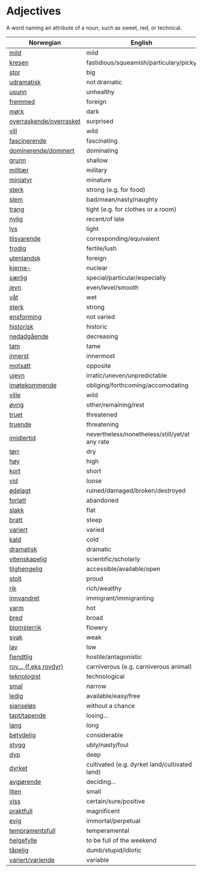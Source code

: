 # Adjectives

A word naming an attribute of a noun, such as sweet, red, or technical.

| Norwegian | English |
| --- | --- |
| [mild](https://www.ordnett.no/search?language=no&phrase=mild) | mild |
| [kresen](https://www.ordnett.no/search?language=no&phrase=kresen) | fastidious/squeamish/particulary/picky |
| [stor](https://www.ordnett.no/search?language=no&phrase=stor) | big |
| [udramatisk](https://www.ordnett.no/search?language=no&phrase=udramatisk) | not dramatic |
| [usunn](https://www.ordnett.no/search?language=no&phrase=usunn) | unhealthy |
| [fremmed](https://www.ordnett.no/search?language=no&phrase=fremmed) | foreign |
| [mørk](https://www.ordnett.no/search?language=no&phrase=mørk) | dark |
| [overraskende/overrasket](https://www.ordnett.no/search?language=no&phrase=overraskende/overrasket) | surprised |
| [vill](https://www.ordnett.no/search?language=no&phrase=vill) | wild |
| [fascinerende](https://www.ordnett.no/search?language=no&phrase=fascinerende) | fascinating |
| [dominerende/dominert](https://www.ordnett.no/search?language=no&phrase=dominerende/dominert) | dominating |
| [grunn](https://www.ordnett.no/search?language=no&phrase=grunn) | shallow |
| [militær](https://www.ordnett.no/search?language=no&phrase=militær) | military |
| [miniatyr](https://www.ordnett.no/search?language=no&phrase=miniatyr) | minature |
| [sterk](https://www.ordnett.no/search?language=no&phrase=sterk) | strong (e.g. for food) |
| [slem](https://www.ordnett.no/search?language=no&phrase=slem) | bad/mean/nasty/naughty |
| [trang](https://www.ordnett.no/search?language=no&phrase=trang) | tight (e.g. for clothes or a room) |
| [nylig](https://www.ordnett.no/search?language=no&phrase=nylig) | recent/of late |
| [lys](https://www.ordnett.no/search?language=no&phrase=lys) | light |
| [tilsvarende](https://www.ordnett.no/search?language=no&phrase=tilsvarende) | corresponding/equivalent |
| [frodig](https://www.ordnett.no/search?language=no&phrase=frodig) | fertile/lush |
| [utenlandsk](https://www.ordnett.no/search?language=no&phrase=utenlandsk) | foreign |
| [kjerne-](https://www.ordnett.no/search?language=no&phrase=kjerne-) | nuclear |
| [særlig](https://www.ordnett.no/search?language=no&phrase=særlig) | special/particular/especially |
| [jevn](https://www.ordnett.no/search?language=no&phrase=jevn) | even/level/smooth |
| [våt](https://www.ordnett.no/search?language=no&phrase=våt) | wet |
| [sterk](https://www.ordnett.no/search?language=no&phrase=sterk) | strong |
| [ensforming](https://www.ordnett.no/search?language=no&phrase=ensforming) | not varied |
| [historisk](https://www.ordnett.no/search?language=no&phrase=historisk) | historic |
| [nedadgående](https://www.ordnett.no/search?language=no&phrase=nedadgående) | decreasing |
| [tam](https://www.ordnett.no/search?language=no&phrase=tam) | tame |
| [innerst](https://www.ordnett.no/search?language=no&phrase=innerst) | innermost |
| [motsatt](https://www.ordnett.no/search?language=no&phrase=motsatt) | opposite |
| [ujevn](https://www.ordnett.no/search?language=no&phrase=ujevn) | irratic/uneven/unpredictable |
| [imøtekommende](https://www.ordnett.no/search?language=no&phrase=imøtekommende) | obliging/forthcoming/accomodating |
| [ville](https://www.ordnett.no/search?language=no&phrase=ville) | wild |
| [øvrig](https://www.ordnett.no/search?language=no&phrase=øvrig) | other/remaining/rest |
| [truet](https://www.ordnett.no/search?language=no&phrase=truet) | threatened |
| [truende](https://www.ordnett.no/search?language=no&phrase=truende) | threatening |
| [imidlertid](https://www.ordnett.no/search?language=no&phrase=imidlertid) | nevertheless/nonetheless/still/yet/at any rate |
| [tørr](https://www.ordnett.no/search?language=no&phrase=tørr) | dry |
| [høy](https://www.ordnett.no/search?language=no&phrase=høy) | high |
| [kort](https://www.ordnett.no/search?language=no&phrase=kort) | short |
| [vid](https://www.ordnett.no/search?language=no&phrase=vid) | loose |
| [ødelagt](https://www.ordnett.no/search?language=no&phrase=ødelagt) | ruined/damaged/broken/destroyed |
| [forlatt](https://www.ordnett.no/search?language=no&phrase=forlatt) | abandoned |
| [slakk](https://www.ordnett.no/search?language=no&phrase=slakk) | flat |
| [bratt](https://www.ordnett.no/search?language=no&phrase=bratt) | steep |
| [variert](https://www.ordnett.no/search?language=no&phrase=variert) | varied |
| [kald](https://www.ordnett.no/search?language=no&phrase=kald) | cold |
| [dramatisk](https://www.ordnett.no/search?language=no&phrase=dramatisk) | dramatic |
| [vitenskapelig](https://www.ordnett.no/search?language=no&phrase=vitenskapelig) | scientific/scholarly |
| [tilghengelig](https://www.ordnett.no/search?language=no&phrase=tilghengelig) | accessible/available/open |
| [stolt](https://www.ordnett.no/search?language=no&phrase=stolt) | proud |
| [rik](https://www.ordnett.no/search?language=no&phrase=rik) | rich/wealthy |
| [innvandret](https://www.ordnett.no/search?language=no&phrase=innvandret) | immigrant/immigranting |
| [varm](https://www.ordnett.no/search?language=no&phrase=varm) | hot |
| [bred](https://www.ordnett.no/search?language=no&phrase=bred) | broad |
| [blomsterrik](https://www.ordnett.no/search?language=no&phrase=blomsterrik) | flowery |
| [svak](https://www.ordnett.no/search?language=no&phrase=svak) | weak |
| [lav](https://www.ordnett.no/search?language=no&phrase=lav) | low |
| [fiendtlig](https://www.ordnett.no/search?language=no&phrase=fiendtlig) | hostile/antagonistic |
| [rov... (f.eks rovdyr)](https://www.ordnett.no/search?language=no&phrase=rov...%20(f.eks%20rovdyr)) | carniverous (e.g. carniverous animal) |
| [teknologist](https://www.ordnett.no/search?language=no&phrase=teknologist) | technological |
| [smal](https://www.ordnett.no/search?language=no&phrase=smal) | narrow |
| [ledig](https://www.ordnett.no/search?language=no&phrase=ledig) | available/easy/free |
| [sjanseløs](https://www.ordnett.no/search?language=no&phrase=sjanseløs) | without a chance |
| [tapt/tapende](https://www.ordnett.no/search?language=no&phrase=tapt/tapende) | losing... |
| [lang](https://www.ordnett.no/search?language=no&phrase=lang) | long |
| [betydelig](https://www.ordnett.no/search?language=no&phrase=betydelig) | considerable |
| [stygg](https://www.ordnett.no/search?language=no&phrase=stygg) | ubly/nasty/foul |
| [dyp](https://www.ordnett.no/search?language=no&phrase=dyp) | deep |
| [dyrket](https://www.ordnett.no/search?language=no&phrase=dyrket) | cultivated (e.g. dyrket land/cultivated land) |
| [avgjørende](https://www.ordnett.no/search?language=no&phrase=avgjørende) | deciding... |
| [liten](https://www.ordnett.no/search?language=no&phrase=liten) | small |
| [viss](https://www.ordnett.no/search?language=no&phrase=viss) | certain/sure/positive |
| [praktfull](https://www.ordnett.no/search?language=no&phrase=praktfull) | magnificent |
| [evig](https://www.ordnett.no/search?language=no&phrase=evig) | immortal/perpetual |
| [tempramentsfull](https://www.ordnett.no/search?language=no&phrase=tempramentsfull) | temperamental |
| [helgefylle](https://www.ordnett.no/search?language=no&phrase=helgefylle) | to be full of the weekend |
| [tåpelig](https://www.ordnett.no/search?language=no&phrase=tåpelig) | dumb/stupid/idiotic |
| [variert/variende](https://www.ordnett.no/search?language=no&phrase=variert/variende) | variable |

